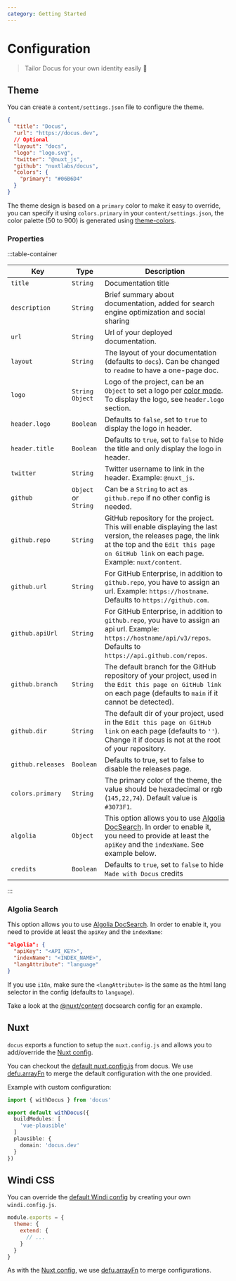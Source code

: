 ```yaml
---
category: Getting Started
---
```


# Configuration

> Tailor Docus for your own identity easily :rainbow:
## Theme

You can create a `content/settings.json` file to configure the theme.

```json [content/settings.json]
{
  "title": "Docus",
  "url": "https://docus.dev",
  // Optional
  "layout": "docs",
  "logo": "logo.svg",
  "twitter": "@nuxt_js",
  "github": "nuxtlabs/docus",
  "colors": {
    "primary": "#06B6D4"
  }
}
```

The theme design is based on a `primary` color to make it easy to override, you can specify it using `colors.primary` in your `content/settings.json`, the color palette (50 to 900) is generated using [theme-colors](https://github.com/nuxt-contrib/theme-colors).

### Properties

:::table-container

| Key | Type | Description |
|---------|------|-------------|
| `title` | `String` | Documentation title |
| `description` | `String` | Brief summary about documentation, added for search engine optimization and social sharing |
| `url` | `String` | Url of your deployed documentation. |
| `layout` | `String` | The layout of your documentation (defaults to `docs`). Can be changed to `readme` to have a one-page doc. |
| `logo` | `String` `Object` | Logo of the project, can be an `Object` to set a logo per [color mode](https://github.com/nuxt-community/color-mode-module). To display the logo, see `header.logo` section. |
| `header.logo` | `Boolean` | Defaults to `false`, set to `true` to display the logo in header. |
| `header.title` | `Boolean` | Defaults to `true`, set to `false` to hide the title and only display the logo in header. |
| `twitter` | `String` | Twitter username to link in the header. Example: `@nuxt_js`. |
| `github` | `Object` or `String` | Can be a `String` to act as `github.repo` if no other config is needed. |
| `github.repo` | `String` | GitHub repository for the project. This will enable displaying the last version, the releases page, the link at the top and the `Edit this page on GitHub link` on each page. Example: `nuxt/content`. |
| `github.url` | `String` | For GitHub Enterprise, in addition to `github.repo`, you have to assign an url. Example: `https://hostname`. Defaults to `https://github.com`. |
| `github.apiUrl` | `String` | For GitHub Enterprise, in addition to `github.repo`, you have to assign an api url. Example: `https://hostname/api/v3/repos`. Defaults to `https://api.github.com/repos`. |
| `github.branch` | `String` | The default branch for the GitHub repository of your project, used in the `Edit this page on GitHub link` on each page (defaults to `main` if it cannot be detected). |
| `github.dir` | `String` | The default dir of your project, used in the `Edit this page on GitHub link` on each page (defaults to `''`). Change it if docus is not at the root of your repository. |
| `github.releases` | `Boolean` | Defaults to true, set to false to disable the releases page. |
| `colors.primary` | `String` | The primary color of the theme, the value should be hexadecimal or rgb (`145,22,74`). Default value is `#3073F1`. |
| `algolia` | `Object` | This option allows you to use [Algolia DocSearch](https://docsearch.algolia.com). In order to enable it, you need to provide at least the `apiKey` and the `indexName`. See example below. |
| `credits` | `Boolean` | Defaults to `true`, set to `false` to hide `Made with Docus` credits |

:::

### Algolia Search

This option allows you to use [Algolia DocSearch](https://docsearch.algolia.com). In order to enable it, you need to provide at least the `apiKey` and the `indexName`:

```json [content/settings.json]
"algolia": {
  "apiKey": "<API_KEY>",
  "indexName": "<INDEX_NAME>",
  "langAttribute": "language"
}
```

If you use `i18n`, make sure the `<langAttribute>` is the same as the html lang selector in the config (defaults to `language`).

Take a look at the [@nuxt/content](https://github.com/algolia/docsearch-configs/blob/master/configs/nuxtjs_content.json) docsearch config for an example.

## Nuxt

`docus` exports a function to setup the `nuxt.config.js` and allows you to add/override the [Nuxt config](https://nuxtjs.org/docs/2.x/configuration-glossary/configuration-build).

You can checkout the [default nuxt.config.js](https://github.com/nuxt/docus/blob/main/theme/nuxt.config.js) from docus. We use [defu.arrayFn](https://github.com/nuxt-contrib/defu#array-function-merger) to merge the default configuration with the one provided.

Example with custom configuration:

```ts [nuxt.config.js]
import { withDocus } from 'docus'

export default withDocus({
  buildModules: [
    'vue-plausible'
  ]
  plausible: {
    domain: 'docus.dev'
  }
})
```

## Windi CSS

You can override the [default Windi config](https://github.com/nuxt/docus/blob/main/theme/windi.config.js) by creating your own `windi.config.js`.

```js [windi.config.js]
module.exports = {
  theme: {
    extend: {
      // ...
    }
  }
}
```


As with the [Nuxt config](#nuxt), we use [defu.arrayFn](https://github.com/nuxt-contrib/defu#array-function-merger) to merge configurations.
